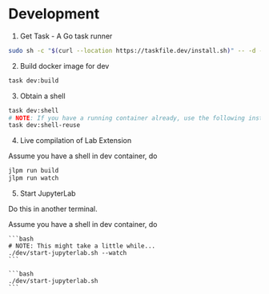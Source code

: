 # Development

1. Get Task - A Go task runner

```bash
sudo sh -c "$(curl --location https://taskfile.dev/install.sh)" -- -d -b /usr/local/bin
```

2. Build docker image for dev

```bash
task dev:build
```

3. Obtain a shell

```bash
task dev:shell
# NOTE: If you have a running container already, use the following instead
task dev:shell-reuse
```

4. Live compilation of Lab Extension

Assume you have a shell in dev container, do

```bash
jlpm run build
jlpm run watch
```

5. Start JupyterLab

Do this in another terminal.

Assume you have a shell in dev container, do

````{tab} Watch mode
```bash
# NOTE: This might take a little while...
./dev/start-jupyterlab.sh --watch
```
````

````{tab} Non-watch mode
```bash
./dev/start-jupyterlab.sh
```
````
